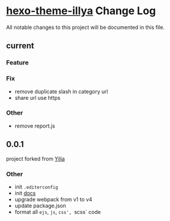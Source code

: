 # [hexo-theme-illya](https://github.com/ldsink/hexo-theme-illya) Change Log

All notable changes to this project will be documented in this file.

## current

### Feature

### Fix
- remove duplicate slash in category url
- share url use https

### Other
- remove report.js


## 0.0.1
project forked from [Yilia](https://github.com/litten/hexo-theme-yilia)

### Other
- init `.editerconfig`
- init [docs](./docs)
- upgrade webpack from v1 to v4
- update package.json
- format all `ejs`, `js`, `css', `scss` code
